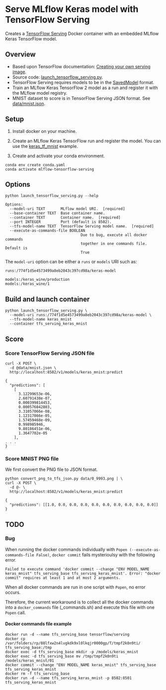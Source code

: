 # Serve MLflow Keras model with TensorFlow Serving

Creates a [TensorFlow Serving](https://www.tensorflow.org/tfx/guide/serving) Docker container with an embedded MLflow Keras TensorFlow model.


## Overview

* Based upon TensorFlow documentation: [Creating your own serving image](https://www.tensorflow.org/tfx/serving/docker#creating_your_own_serving_image).
* Source code: [launch_tensorflow_serving.py](launch_tensorflow_serving.py).
* TensorFlow Serving requires models to be in the [SavedModel](https://www.tensorflow.org/guide/saved_model) format.
* Train an MLflow Keras TensorFlow 2 model as a run and register it with the MLflow model registry.
* MNIST dataset to score is in TensorFlow Serving JSON format. See [data/mnist.json](data/mnist.json).

## Setup

1. Install docker on your machine.

2. Create an MLflow Keras TensorFlow run and register the model.
You can use the [keras_tf_mnist](https://github.com/amesar/mlflow-examples/tree/master/python/keras_tf_mnist#training) example.

3. Create and activate your conda environment.
```
conda env create conda.yaml
conda activate mlflow-tensorflow-serving
```


## Options

```
python launch_tensorflow_serving.py --help
```

```
Options:
  --model-uri TEXT       MLflow model URI.  [required]
  --base-container TEXT  Base container name.
  --container TEXT       Container name.  [required]
  --port INTEGER         Port (default is 8502).
  --tfs-model-name TEXT  TensorFlow Serving model name.  [required]
  --execute-as-commands-file BOOLEAN
                                  Due to bug, execute all docker commands
                                  together in one commands file. Default is
                                  True
```

The `model-uri` option can be either a `runs` or `models` URI such as:
```
runs:/774f1d5e4573499a8eb2043c397cd98a/keras-model
```
```
models:/keras_wine/production
models:/keras_wine/1
```

## Build and launch container

```
python launch_tensorflow_serving.py \
  --model-uri runs:/774f1d5e4573499a8eb2043c397cd98a/keras-model \
  --tfs-model-name keras_mnist
  --container tfs_serving_keras_mnist
```


## Score

### Score TensorFlow Serving JSON file

```
curl -X POST \
  -d @data/mnist.json \
  http://localhost:8502/v1/models/keras_mnist:predict
```
```
{
  "predictions": [
    [
      3.12299653e-06,
      2.60791438e-07,
      0.000399814453,
      0.000576042803,
      3.31057066e-08,
      1.12317866e-05,
      1.57459468e-09,
      0.998985946,
      9.80186451e-06,
      1.3647702e-05
    ],
. . .
}
```
### Score MNIST PNG file

We first convert the PNG file to JSON format.

```
python convert_png_to_tfs_json.py data/0_9993.png | \
curl -X POST \
  -d @- \
  http://localhost:8502/v1/models/keras_mnist:predict
```
```
{
  "predictions": [[1.0, 0.0, 0.0, 0.0, 0.0, 0.0, 0.0, 0.0, 0.0, 0.0]]
}
```

## TODO

### Bug

When running the docker commands individually with `Popen (--execute-as-commands-file False)`, `docker commit` fails mysterioulsy with the following error.

```
Failed to execute command 'docker commit --change "ENV MODEL_NAME keras_mnist" tfs_serving_base tfs_serving_keras_mnist'. Error: "docker commit" requires at least 1 and at most 2 arguments.
```

When all docker commands are run in one script with `Popen`, no error occurs.

Therefore, the current workaround is to collect all the docker commands into a `docker_commands` file (_commands.sh) and execute this file with one `Popen` call.


#### Docker commands file example
```
docker run -d --name tfs_serving_base tensorflow/serving
docker cp /var/folders/rp/88lfxw2n4lvgkdk9xl0lkqjr0000gp/T/tmpf2k0n9ti/ tfs_serving_base:/tmp
docker exec -d tfs_serving_base mkdir -p /models/keras_mnist
docker exec -d tfs_serving_base mv /tmp/tmpf2k0n9ti /models/keras_mnist/01
docker commit --change "ENV MODEL_NAME keras_mnist" tfs_serving_base tfs_serving_keras_mnist
docker rm -f tfs_serving_base
docker run -d --name tfs_serving_keras_mnist -p 8502:8501 tfs_serving_keras_mnist
```
